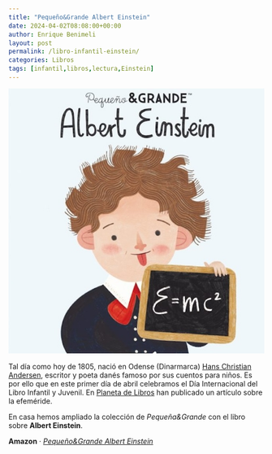 ```yaml
---
title: "Pequeño&Grande Albert Einstein"
date: 2024-04-02T08:08:00+00:00
author: Enrique Benimeli
layout: post
permalink: /libro-infantil-einstein/
categories: Libros
tags: [infantil,libros,lectura,Einstein]
---
```


[![image](assets/images/posts/2024/04/einstein_libro.jpeg)](https://amzn.to/3J0SNfa)

Tal día como hoy de 1805, nació en Odense (Dinarmarca) [Hans Christian Andersen](https://es.wikipedia.org/wiki/Hans_Christian_Andersen), escritor y poeta danés famoso por sus cuentos para niños. Es por ello que en este primer día de abril celebramos el Día Internacional del Libro Infantil y Juvenil. En [Planeta de Libros](https://www.planetadelibros.com/blog/actualidad/15/dias-internacionales/13/articulo/que-es-y-por-que-se-celebra-el-dia-del-libro-infantil-y-juvenil/381) han publicado un artículo sobre la efeméride.

En casa hemos ampliado la colección de *Pequeña&Grande* con el libro sobre **Albert Einstein**.

**Amazon** · [*Pequeño&Grande Albert Einstein*](https://amzn.to/3J0SNfa)

